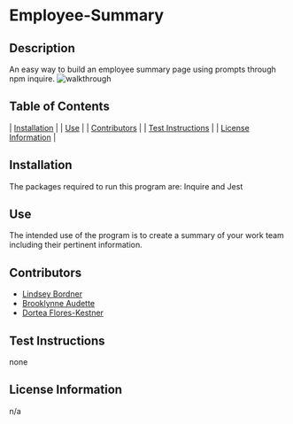 # Employee-Summary

  ## Description
  An easy way to build an employee summary page using prompts through npm inquire.
  ![walkthrough](/assets/walkthrough.gif)

  ## Table of Contents
  
  | [Installation](#installation) |
  | [Use](#use) |
  | [Contributors](#contributors) |
  | [Test Instructions](#test-instructions) |
  | [License Information](#license-information) |
    
  ## Installation
  The packages required to run this program are: Inquire and Jest
  
  ## Use
  The intended use of the program is to create a summary of your work team including their pertinent information.
  
  ## Contributors
  - [Lindsey Bordner](https://github.com/LindseyM20)
  - [Brooklynne Audette](https://github.com/B-Audette)
  - [Dortea Flores-Kestner](https://github.com/dfkestner)
  
  ## Test Instructions
  none
  
  ## License Information
  n/a

  